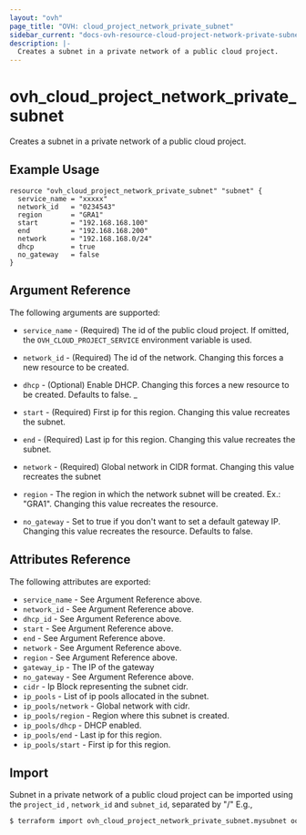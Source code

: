 ```yaml
---
layout: "ovh"
page_title: "OVH: cloud_project_network_private_subnet"
sidebar_current: "docs-ovh-resource-cloud-project-network-private-subnet"
description: |-
  Creates a subnet in a private network of a public cloud project.
---
```


# ovh_cloud_project_network_private_subnet

Creates a subnet in a private network of a public cloud project.

## Example Usage

```hcl
resource "ovh_cloud_project_network_private_subnet" "subnet" {
  service_name = "xxxxx"
  network_id   = "0234543"
  region       = "GRA1"
  start        = "192.168.168.100"
  end          = "192.168.168.200"
  network      = "192.168.168.0/24"
  dhcp         = true
  no_gateway   = false
}
```

## Argument Reference

The following arguments are supported:

* `service_name` - (Required) The id of the public cloud project. If omitted,
    the `OVH_CLOUD_PROJECT_SERVICE` environment variable is used. 

* `network_id` - (Required) The id of the network.
   Changing this forces a new resource to be created.

* `dhcp` - (Optional) Enable DHCP.
   Changing this forces a new resource to be created. Defaults to false.
_
* `start` - (Required) First ip for this region.
   Changing this value recreates the subnet.

* `end` - (Required) Last ip for this region.
   Changing this value recreates the subnet.

* `network` - (Required) Global network in CIDR format.
   Changing this value recreates the subnet

* `region` - The region in which the network subnet will be created.
   Ex.: "GRA1". Changing this value recreates the resource.

* `no_gateway` - Set to true if you don't want to set a default gateway IP.
   Changing this value recreates the resource. Defaults to false.

## Attributes Reference

The following attributes are exported:

* `service_name` - See Argument Reference above.
* `network_id` - See Argument Reference above.
* `dhcp_id` - See Argument Reference above.
* `start` - See Argument Reference above.
* `end` - See Argument Reference above.
* `network` - See Argument Reference above.
* `region` - See Argument Reference above.
* `gateway_ip` - The IP of the gateway
* `no_gateway` - See Argument Reference above.
* `cidr` - Ip Block representing the subnet cidr.
* `ip_pools` - List of ip pools allocated in the subnet.
* `ip_pools/network` - Global network with cidr.
* `ip_pools/region` - Region where this subnet is created.
* `ip_pools/dhcp` - DHCP enabled.
* `ip_pools/end` - Last ip for this region.
* `ip_pools/start` - First ip for this region.

## Import

Subnet in a private network of a public cloud project can be imported using the `project_id` , `network_id` and `subnet_id`, separated by "/" E.g.,

```bash
$ terraform import ovh_cloud_project_network_private_subnet.mysubnet ookie9mee8Shaeghaeleeju7Xeghohv6e/pn-12345678_90/0f0b73a4-403b-45e4-86d0-b438f1291909
```
